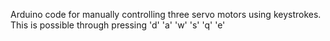 Arduino code for manually controlling three servo motors using keystrokes. 
This is possible through pressing 'd' 'a' 'w' 's' 'q' 'e'
